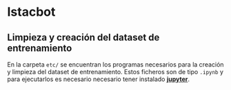 # Istacbot

## Limpieza y creación del dataset de entrenamiento

En la carpeta `etc/` se encuentran los programas necesarios para la creación y limpieza del dataset de entrenamiento. Estos ficheros son de tipo `.ipynb` y para ejecutarlos es necesario necesario tener instalado **[jupyter](http://jupyter.org/)**. 